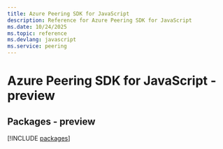 ```yaml
---
title: Azure Peering SDK for JavaScript
description: Reference for Azure Peering SDK for JavaScript
ms.date: 10/24/2025
ms.topic: reference
ms.devlang: javascript
ms.service: peering
---
```

# Azure Peering SDK for JavaScript - preview
## Packages - preview
[!INCLUDE [packages](peering-index.md)]